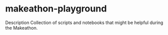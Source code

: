 # makeathon-playground
Description Collection of scripts and notebooks that might be helpful during the Makeathon.
